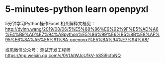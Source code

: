 # 5-minutes-python learn openpyxl

5分钟学习Python操作Excel
相关解释文档见：  http://dylnn.wang/2019/08/06/5%E5%88%86%E9%92%9F%E5%AD%A6%E4%B9%A0%E7%94%A8python%E5%86%99%E6%B5%8B%E8%AF%95%E6%8A%A5%E5%91%8A-openpyxl%E5%BA%94%E7%94%A8/

或见微信公众号：测试开发工程师    https://mp.weixin.qq.com/s/0VUdWJcU1kV-hSSi9cfoNQ
